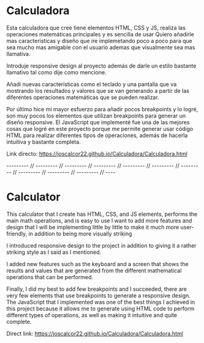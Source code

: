 # Calculadora
Esta calculadora que cree tiene elementos HTML, CSS y JS, realiza las operaciones matemáticas principales y es sencilla de usar
Quiero añadirle mas caracteristicas y diseño que ire implemetando poco a poco para que sea mucho mas amigable con el usuario ademas que visualmente sea mas llamativa.

Introduje responsive design al proyecto además de darle un estilo bastante llamativo tal como dije como mencione. 

Añadí nuevas características como el teclado y una pantalla que va mostrando los resultados y valores que se van generando a partir de las diferentes operaciones matemáticas que se pueden realizar.

Por último hice mi mayor esfuerzo para añadir pocos breakpoints y lo logré, son muy pocos los elementos que utilizan breakpoints para generar un diseño responsive.
El JavaScript que implementé fue una de las mejores cosas que logré en este proyecto porque me permite generar usar código HTML para realizar diferentes tipos de operaciones, además de hacerla intuitiva y bastante completa.

Link directo: https://joscalcor22.github.io/Calculadora/Calculadora.html

--------- // --------- // --------- // --------- // --------- // --------- // --------- // --------- // --------- // --------- // ----

# Calculator
This calculator that I create has HTML, CSS, and JS elements, performs the main math operations, and is easy to use
I want to add more features and design that I will be implementing little by little to make it much more user-friendly, in addition to being more visually striking

I introduced responsive design to the project in addition to giving it a rather striking style as I said as I mentioned.

I added new features such as the keyboard and a screen that shows the results and values that are generated from the different mathematical operations that can be performed.

Finally, I did my best to add few breakpoints and I succeeded, there are very few elements that use breakpoints to generate a responsive design.
The JavaScript that I implemented was one of the best things I achieved in this project because it allows me to generate using HTML code to perform different types of operations, as well as making it intuitive and quite complete.

Direct link: https://joscalcor22.github.io/Calculadora/Calculadora.html
